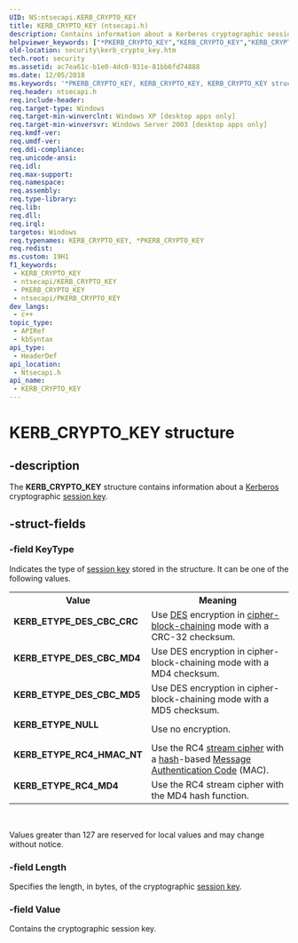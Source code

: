 ```yaml
---
UID: NS:ntsecapi.KERB_CRYPTO_KEY
title: KERB_CRYPTO_KEY (ntsecapi.h)
description: Contains information about a Kerberos cryptographic session key.
helpviewer_keywords: ["*PKERB_CRYPTO_KEY","KERB_CRYPTO_KEY","KERB_CRYPTO_KEY structure [Security]","KERB_ETYPE_DES_CBC_CRC","KERB_ETYPE_DES_CBC_MD4","KERB_ETYPE_DES_CBC_MD5","KERB_ETYPE_NULL","KERB_ETYPE_RC4_HMAC_NT","KERB_ETYPE_RC4_MD4","PKERB_CRYPTO_KEY","PKERB_CRYPTO_KEY structure pointer [Security]","_lsa_kerb_crypto_key","ntsecapi/KERB_CRYPTO_KEY","ntsecapi/PKERB_CRYPTO_KEY","security.kerb_crypto_key"]
old-location: security\kerb_crypto_key.htm
tech.root: security
ms.assetid: ac7ea61c-b1e0-4dc0-931e-81bb6fd74888
ms.date: 12/05/2018
ms.keywords: '*PKERB_CRYPTO_KEY, KERB_CRYPTO_KEY, KERB_CRYPTO_KEY structure [Security], KERB_ETYPE_DES_CBC_CRC, KERB_ETYPE_DES_CBC_MD4, KERB_ETYPE_DES_CBC_MD5, KERB_ETYPE_NULL, KERB_ETYPE_RC4_HMAC_NT, KERB_ETYPE_RC4_MD4, PKERB_CRYPTO_KEY, PKERB_CRYPTO_KEY structure pointer [Security], _lsa_kerb_crypto_key, ntsecapi/KERB_CRYPTO_KEY, ntsecapi/PKERB_CRYPTO_KEY, security.kerb_crypto_key'
req.header: ntsecapi.h
req.include-header: 
req.target-type: Windows
req.target-min-winverclnt: Windows XP [desktop apps only]
req.target-min-winversvr: Windows Server 2003 [desktop apps only]
req.kmdf-ver: 
req.umdf-ver: 
req.ddi-compliance: 
req.unicode-ansi: 
req.idl: 
req.max-support: 
req.namespace: 
req.assembly: 
req.type-library: 
req.lib: 
req.dll: 
req.irql: 
targetos: Windows
req.typenames: KERB_CRYPTO_KEY, *PKERB_CRYPTO_KEY
req.redist: 
ms.custom: 19H1
f1_keywords:
 - KERB_CRYPTO_KEY
 - ntsecapi/KERB_CRYPTO_KEY
 - PKERB_CRYPTO_KEY
 - ntsecapi/PKERB_CRYPTO_KEY
dev_langs:
 - c++
topic_type:
 - APIRef
 - kbSyntax
api_type:
 - HeaderDef
api_location:
 - Ntsecapi.h
api_name:
 - KERB_CRYPTO_KEY
---
```


# KERB_CRYPTO_KEY structure


## -description

The <b>KERB_CRYPTO_KEY</b> structure contains information about a <a href="https://docs.microsoft.com/windows/desktop/SecGloss/k-gly">Kerberos</a> cryptographic <a href="https://docs.microsoft.com/windows/desktop/SecGloss/s-gly">session key</a>.

## -struct-fields

### -field KeyType

Indicates the type of <a href="https://docs.microsoft.com/windows/desktop/SecGloss/s-gly">session key</a> stored in the structure. It can be one of the following values.

<table>
<tr>
<th>Value</th>
<th>Meaning</th>
</tr>
<tr>
<td width="40%"><a id="KERB_ETYPE_DES_CBC_CRC"></a><a id="kerb_etype_des_cbc_crc"></a><dl>
<dt><b>KERB_ETYPE_DES_CBC_CRC</b></dt>
</dl>
</td>
<td width="60%">
Use <a href="https://docs.microsoft.com/windows/desktop/SecGloss/d-gly">DES</a> encryption in <a href="https://docs.microsoft.com/windows/desktop/SecGloss/c-gly">cipher-block-chaining</a> mode with a CRC-32 checksum.

</td>
</tr>
<tr>
<td width="40%"><a id="KERB_ETYPE_DES_CBC_MD4"></a><a id="kerb_etype_des_cbc_md4"></a><dl>
<dt><b>KERB_ETYPE_DES_CBC_MD4</b></dt>
</dl>
</td>
<td width="60%">
Use DES encryption in cipher-block-chaining mode with a MD4 checksum.

</td>
</tr>
<tr>
<td width="40%"><a id="KERB_ETYPE_DES_CBC_MD5"></a><a id="kerb_etype_des_cbc_md5"></a><dl>
<dt><b>KERB_ETYPE_DES_CBC_MD5</b></dt>
</dl>
</td>
<td width="60%">
Use DES encryption in cipher-block-chaining mode with a MD5 checksum.

</td>
</tr>
<tr>
<td width="40%"><a id="KERB_ETYPE_NULL"></a><a id="kerb_etype_null"></a><dl>
<dt><b>KERB_ETYPE_NULL</b></dt>
</dl>
</td>
<td width="60%">
Use no encryption.

</td>
</tr>
<tr>
<td width="40%"><a id="KERB_ETYPE_RC4_HMAC_NT"></a><a id="kerb_etype_rc4_hmac_nt"></a><dl>
<dt><b>KERB_ETYPE_RC4_HMAC_NT</b></dt>
</dl>
</td>
<td width="60%">
Use the RC4 <a href="https://docs.microsoft.com/windows/desktop/SecGloss/s-gly">stream cipher</a> with a <a href="https://docs.microsoft.com/windows/desktop/SecGloss/h-gly">hash</a>-based <a href="https://docs.microsoft.com/windows/desktop/SecGloss/m-gly">Message Authentication Code</a> (MAC).

</td>
</tr>
<tr>
<td width="40%"><a id="KERB_ETYPE_RC4_MD4"></a><a id="kerb_etype_rc4_md4"></a><dl>
<dt><b>KERB_ETYPE_RC4_MD4</b></dt>
</dl>
</td>
<td width="60%">
Use the RC4 stream cipher with the MD4 hash function.

</td>
</tr>
</table>
 

Values greater than 127 are reserved for local values and may change without notice.

### -field Length

Specifies the length, in bytes, of the cryptographic <a href="https://docs.microsoft.com/windows/desktop/SecGloss/s-gly">session key</a>.

### -field Value

Contains the cryptographic session key.

